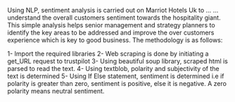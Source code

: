 Using NLP, sentiment analysis is carried out on Marriot Hotels Uk to …
…understand the overall customers sentiment towards the hospitality giant. This simple analysis helps senior management and strategy planners to identify the key areas to be addressed and improve the over customers experience which is key to good business. The methodology is as follows:

1- Import the required libraries
2- Web scraping is done by initiating a get_URL request to trustpilot
3- Using beautiful soup library, scraped html is parsed to read the text.
4- Using textblob, polarity and subjectivity of the text is determined
5- Using If Else statement, sentiment is determined i.e if polarity is greater than zero, sentiment is positive, else it is negative. A zero polarity means neutral sentiment.
